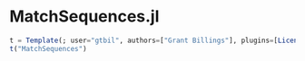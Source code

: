 # MatchSequences.jl
```julia
t = Template(; user="gtbil", authors=["Grant Billings"], plugins=[License(name="MIT"), Git(), GitHubActions(),],)
t("MatchSequences")
```
